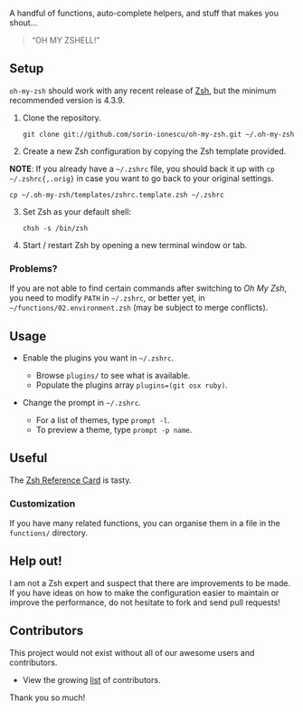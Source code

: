 A handful of functions, auto-complete helpers, and stuff that makes you shout...

> “OH MY ZSHELL!”

## Setup

`oh-my-zsh` should work with any recent release of [Zsh](http://www.zsh.org), but the
minimum recommended version is 4.3.9.

1. Clone the repository.

    `git clone git://github.com/sorin-ionescu/oh-my-zsh.git ~/.oh-my-zsh`

2. Create a new Zsh configuration by copying the Zsh template provided.

**NOTE**: If you already have a `~/.zshrc` file, you should back it up with `cp
~/.zshrc{,.orig}` in case you want to go back to your original settings.

    cp ~/.oh-my-zsh/templates/zshrc.template.zsh ~/.zshrc

3. Set Zsh as your default shell:

    `chsh -s /bin/zsh`

4. Start / restart Zsh by opening a new terminal window or tab.

### Problems?

If you are not able to find certain commands after switching to *Oh My Zsh*, you need
to modify `PATH` in `~/.zshrc`, or better yet, in `~/functions/02.environment.zsh`
(may be subject to merge conflicts).

## Usage

- Enable the plugins you want in `~/.zshrc`.
    - Browse `plugins/` to see what is available.
    - Populate the plugins array `plugins=(git osx ruby)`.

- Change the prompt in `~/.zshrc`.
    - For a list of themes, type `prompt -l`.
    - To preview a theme, type `prompt -p name`.

## Useful

The [Zsh Reference Card](http://www.bash2zsh.com/zsh_refcard/refcard.pdf) is tasty.

### Customization

If you have many related functions, you can organise them in a file in the
`functions/` directory.

## Help out!

I am not a Zsh expert and suspect that there are improvements to be made. If you have
ideas on how to make the configuration easier to maintain or improve the performance,
do not hesitate to fork and send pull requests!

## Contributors

This project would not exist without all of our awesome users and contributors.

- View the growing [list](https://github.com/robbyrussell/oh-my-zsh/contributors) of
  contributors.

Thank you so much!

